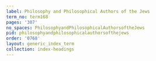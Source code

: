 ```yaml
---
label: Philosophy and Philosophical Authors of the Jews
term_no: term168
pages: '307'
no_spaces: PhilosophyandPhilosophicalAuthorsoftheJews
pid: philosophyandphilosophicalauthorsofthejews
order: '0768'
layout: generic_index_term
collection: index-headings
---
```

